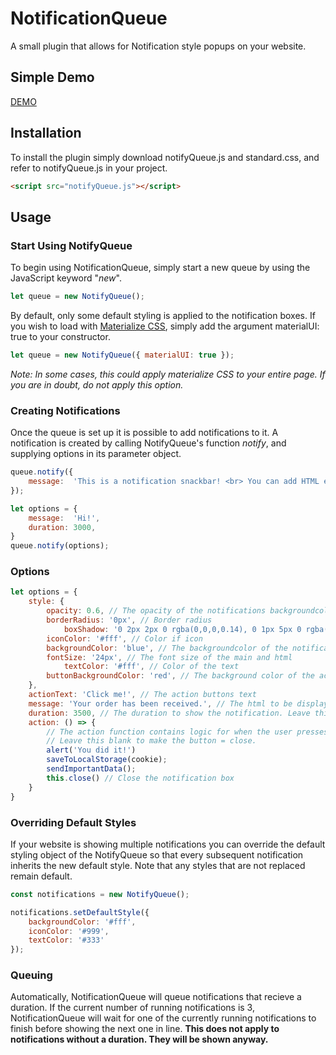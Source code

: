 # NotificationQueue

A small plugin that allows for Notification style popups on your website.

## Simple Demo
[DEMO](https://mathih13.github.io/NotificationQueue/)

## Installation
To install the plugin simply download notifyQueue.js and standard.css, and refer to notifyQueue.js in your project.

```html
<script src="notifyQueue.js"></script>
```

## Usage

### Start Using NotifyQueue
To begin using NotificationQueue, simply start a new queue by using the JavaScript keyword "*new*".

```javascript
let queue = new NotifyQueue();
```
By default, only some default styling is applied to the notification boxes. If you wish to load with [Materialize CSS](https://materializecss.com/), simply add the argument materialUI: true to your constructor.

```javascript
let queue = new NotifyQueue({ materialUI: true });
```
*Note: In some cases, this could apply materialize CSS to your entire page. If you are in doubt, do not apply this option.*

### Creating Notifications
Once the queue is set up it is possible to add notifications to it. A notification is created by calling NotifyQueue's function *notify*, and supplying options in its parameter object.

```javascript
queue.notify({
	message:  'This is a notification snackbar! <br> You can add HTML elements like <a href="/#">links</a> to this element.',
});
```

```javascript
let options = {
	message:  'Hi!',
	duration: 3000,
}
queue.notify(options);
```

### Options
```javascript
let options = {
	style: {
		opacity: 0.6, // The opacity of the notifications backgroundcolor
		borderRadius: '0px', // Border radius 
	        boxShadow: '0 2px 2px 0 rgba(0,0,0,0.14), 0 1px 5px 0 rgba(0,0,0,0.12), 0 3px 1px -2px rgba(0,0,0,0.2)', // Box shadow of the notification box
		iconColor: '#fff', // Color if icon
		backgroundColor: 'blue', // The backgroundcolor of the notification box
		fontSize: '24px', // The font size of the main and html
	        textColor: '#fff', // Color of the text
		buttonBackgroundColor: 'red', // The background color of the action button		
	},
	actionText: 'Click me!', // The action buttons text
	message: 'Your order has been received.', // The html to be displayed inside the notification
	duration: 3500, // The duration to show the notification. Leave this blank for indefinite
	action: () => { 
		// The action function contains logic for when the user presses the action button.
		// Leave this blank to make the button = close.
		alert('You did it!')
		saveToLocalStorage(cookie);
		sendImportantData();
		this.close() // Close the notification box
	}
}
```
### Overriding Default Styles
If your website is showing multiple notifications you can override the default styling object of the NotifyQueue so that every subsequent notification inherits the new default style. Note that any styles that are not replaced remain default.

```javascript
const notifications = new NotifyQueue();

notifications.setDefaultStyle({
    backgroundColor: '#fff',
    iconColor: '#999',
    textColor: '#333'
});
```

### Queuing
Automatically, NotificationQueue will queue notifications that recieve a duration. If the current number of running notifications is 3, NotificationQueue will wait for one of the currently running notifications to finish before showing the next one in line. **This does not apply to notifications without a duration. They will be shown anyway.** 
